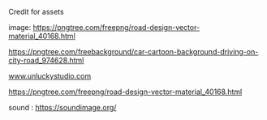 Credit for assets 

image:
https://pngtree.com/freepng/road-design-vector-material_40168.html

https://pngtree.com/freebackground/car-cartoon-background-driving-on-city-road_974628.html

www.unluckystudio.com

https://pngtree.com/freepng/road-design-vector-material_40168.html


sound : 
https://soundimage.org/
